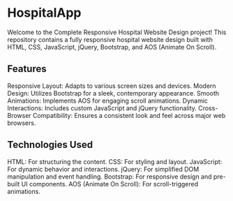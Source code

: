 # HospitalApp
Welcome to the Complete Responsive Hospital Website Design project! This repository contains a fully responsive hospital website design built with HTML, CSS, JavaScript, jQuery, Bootstrap, and AOS (Animate On Scroll).

## Features
Responsive Layout: Adapts to various screen sizes and devices.
Modern Design: Utilizes Bootstrap for a sleek, contemporary appearance.
Smooth Animations: Implements AOS for engaging scroll animations.
Dynamic Interactions: Includes custom JavaScript and jQuery functionality.
Cross-Browser Compatibility: Ensures a consistent look and feel across major web browsers.
## Technologies Used
HTML: For structuring the content.
CSS: For styling and layout.
JavaScript: For dynamic behavior and interactions.
jQuery: For simplified DOM manipulation and event handling.
Bootstrap: For responsive design and pre-built UI components.
AOS (Animate On Scroll): For scroll-triggered animations.
 
